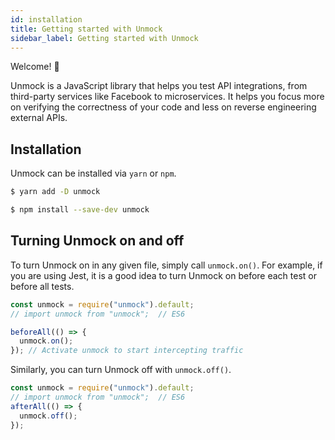 ```yaml
---
id: installation
title: Getting started with Unmock
sidebar_label: Getting started with Unmock
---
```


Welcome! 👋

Unmock is a JavaScript library that helps you test API integrations, from third-party services like Facebook to microservices. It helps you focus more on verifying the correctness of your code and less on reverse engineering external APIs.

## Installation

Unmock can be installed via `yarn` or `npm`.

<!--DOCUSAURUS_CODE_TABS-->

<!--yarn-->

```bash
$ yarn add -D unmock
```

<!--npm-->

```bash
$ npm install --save-dev unmock
```

<!--END_DOCUSAURUS_CODE_TABS-->

## Turning Unmock on and off

To turn Unmock on in any given file, simply call `unmock.on()`. For example, if you are using Jest, it is a good idea to turn Unmock on before each test or before all tests.

```javascript
const unmock = require("unmock").default;
// import unmock from "unmock";  // ES6

beforeAll(() => {
  unmock.on();
}); // Activate unmock to start intercepting traffic
```

Similarly, you can turn Unmock off with `unmock.off()`.

```javascript
const unmock = require("unmock").default;
// import unmock from "unmock";  // ES6
afterAll(() => {
  unmock.off();
});
```
